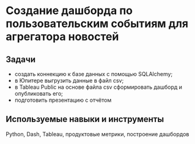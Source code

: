 # Создание дашборда по пользовательским событиям для агрегатора новостей

  
## Задачи  
  
* создать коннекцию к базе данных с помощью SQLAlchemy;  
* в Юпитере выгрузить данные в файл csv;  
* в Tableau Public на основе файла csv сформировать дашборд и опубликовать его;    
* подготовить презентацию с отчётом   
    
## Используемые навыки и инструменты  
  
Python, Dash, Tableau, продуктовые метрики, построение дашбордов
